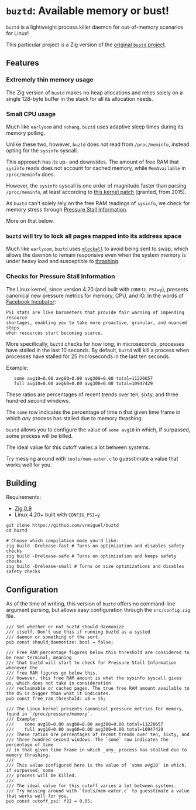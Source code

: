 # `buztd`: Available memory or bust!

`buztd` is a lightweight process killer daemon for out-of-memory scenarios for Linux!

This particular project is a Zig version of the [original `bustd` project](https://github.com/vrmiguel/bustd).

## Features

### Extremely thin memory usage

The Zig version of `bustd` makes no heap allocations and relies solely on a single 128-byte buffer in the stack for all its allocation needs. 

### Small CPU usage

Much like `earlyoom` and `nohang`, `buztd` uses adaptive sleep times during its memory polling. 

Unlike these two, however, `buztd` does not read from `/proc/meminfo`, instead opting for the `sysinfo` syscall.

This approach has its up- and downsides. The amount of free RAM that `sysinfo` reads does not account for cached memory, while `MemAvailable` in `/proc/meminfo` does.

However, the `sysinfo` syscall is one order of magnitude faster than parsing `/proc/meminfo`, at least according to [this kernel patch](https://sourceware.org/legacy-ml/libc-alpha/2015-08/msg00512.html) (granted, from 2015).

As `buztd` can't solely rely on the free RAM readings of `sysinfo`, we check for memory stress through [Pressure Stall Information](https://www.kernel.org/doc/html/v5.8/accounting/psi.html).

More on that below.

### `buztd` will try to lock all pages mapped into its address space

Much like `earlyoom`, `buztd` uses [`mlockall`](https://www.ibm.com/docs/en/aix/7.2?topic=m-mlockall-munlockall-subroutine) to avoid being sent to swap, which allows the daemon to remain responsive even when the system memory is under heavy load and susceptible to [thrashing](https://en.wikipedia.org/wiki/Thrashing_(computer_science)).

### Checks for Pressure Stall Information

The Linux kernel, since version 4.20 (and built with `CONFIG_PSI=y`), presents canonical new pressure metrics for memory, CPU, and IO.
In the words of [Facebook Incubator](https://facebookmicrosites.github.io/psi/docs/overview):

```
PSI stats are like barometers that provide fair warning of impending resource 
shortages, enabling you to take more proactive, granular, and nuanced steps 
when resources start becoming scarce.
```

More specifically, `buztd` checks for how long, in microseconds, processes have stalled in the last 10 seconds. By default, `buztd` will kill a process when processes have stalled for 25 microseconds in the last ten seconds.

Example:
```
   some avg10=0.00 avg60=0.00 avg300=0.00 total=11220657
   full avg10=0.00 avg60=0.00 avg300=0.00 total=10947429
```

These ratios are percentages of recent trends over ten, sixty, and  three hundred second windows.

The `some` row indicates the percentage of time n that given time frame in which _any_ process has stalled due to memory thrashing.

`buztd` allows you to configure the value of `some avg10` in which, if surpassed, some process will be killed.

The ideal value for this cutoff varies a lot between systems.

Try messing around with `tools/mem-eater.c` to guesstimate a value that works well for you.

## Building

Requirements:
* [Zig 0.9](https://ziglang.org/)
* Linux 4.20+ built with `CONFIG_PSI=y`

```shell
git clone https://github.com/vrmiguel/buztd
cd buztd

# Choose which compilation mode you'd like:
zig build -Drelease-fast # Turns on optimization and disables safety checks
zig build -Drelease-safe # Turns on optimization and keeps safety checks
zig build -Drelease-small # Turns on size optimizations and disables safety checks
```

## Configuration

As of the time of writing, this version of `buztd` offers no command-line argument parsing, but allows easy configuration through the `src/config.zig` file.


```zig
/// Set whether or not buztd should daemonize
/// itself. Don't use this if running buztd as a systed
/// daemon or something of the sort.
pub const should_daemonize: bool = false;

/// Free RAM percentage figures below this threshold are considered to be near terminal, meaning 
/// that buztd will start to check for Pressure Stall Information whenever the
/// free RAM figures go below this.
/// However, this free RAM amount is what the sysinfo syscall gives us, which does not take in consideration
/// reclaimable or cached pages. The true free RAM amount available to the OS is bigger than what it indicates.
pub const free_ram_threshold: u8 = 15;

/// The Linux kernel presents canonical pressure metrics for memory, found in `/proc/pressure/memory`.
/// Example:
///    some avg10=0.00 avg60=0.00 avg300=0.00 total=11220657
///    full avg10=0.00 avg60=0.00 avg300=0.00 total=10947429
/// These ratios are percentages of recent trends over ten, sixty, and 
/// three hundred second windows. The `some` row indicates the percentage of time
// in that given time frame in which _any_ process has stalled due to memory thrashing.
///
/// This value configured here is the value of `some avg10` in which, if surpassed, some 
/// process will be killed.
///
/// The ideal value for this cutoff varies a lot between systems.
/// Try messing around with `tools/mem-eater.c` to guesstimate a value that works well for you.
pub const cutoff_psi: f32 = 0.05;
```



